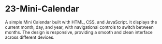 # 23-Mini-Calendar
A simple Mini Calendar built with HTML, CSS, and JavaScript. It displays the current month, day, and year, with navigational controls to switch between months. The design is responsive, providing a smooth and clean interface across different devices.
